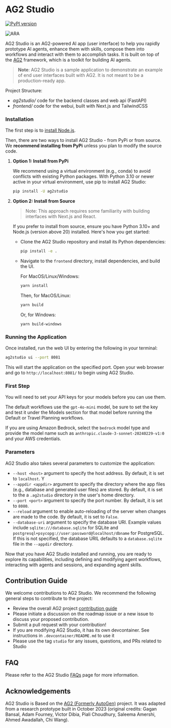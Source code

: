 # AG2 Studio

[![PyPI version](https://badge.fury.io/py/ag2studio.svg)](https://badge.fury.io/py/ag2studio)

![ARA](./docs/readme_stockprices.png)

AG2 Studio is an AG2-powered AI app (user interface) to help you rapidly prototype AI agents, enhance them with skills, compose them into workflows and interact with them to accomplish tasks. It is built on top of the [AG2](https://ag2ai.github.io/ag2) framework, which is a toolkit for building AI agents.

> **Note**: AG2 Studio is a sample application to demonstrate an example of end user interfaces built with AG2. It is not meant to be a production-ready app.

Project Structure:

- _ag2studio/_ code for the backend classes and web api (FastAPI)
- _frontend/_ code for the webui, built with Next.js and TailwindCSS

### Installation

The first step is to [install Node.js](https://nodejs.org/en).

Then, there are two ways to install AG2 Studio - from PyPi or from source. We **recommend installing from PyPi** unless you plan to modify the source code.

1.  **Option 1: Install from PyPi**

    We recommend using a virtual environment (e.g., conda) to avoid conflicts with existing Python packages. With Python 3.10 or newer active in your virtual environment, use pip to install AG2 Studio:

    ```bash
    pip install -U ag2studio
    ```

2.  **Option 2: Install from Source**

    > Note: This approach requires some familiarity with building interfaces with Next.js and React.

    If you prefer to install from source, ensure you have Python 3.10+ and Node.js (version above 20) installed. Here's how you get started:

    - Clone the AG2 Studio repository and install its Python dependencies:

      ```bash
      pip install -e .
      ```

    - Navigate to the `frontend` directory, install dependencies, and build the UI.

      For MacOS/Linux/Windows:

      ```bash
      yarn install
      ```

      Then, for MacOS/Linux:

      ```bash
      yarn build
      ```

      Or, for Windows:

      ```
      yarn build-windows
      ```

### Running the Application

Once installed, run the web UI by entering the following in your terminal:

```bash
ag2studio ui --port 8081
```

This will start the application on the specified port. Open your web browser and go to `http://localhost:8081/` to begin using AG2 Studio.

### First Step
You will need to set your API keys for your models before you can use them.

The default workflows use the `gpt-4o-mini` model, be sure to set the key and test it under the Models section for that model before running the Default or Travel Planning workflows.

If you are using Amazon Bedrock, select the `bedrock` model type and provide the model name such as `anthropic.claude-3-sonnet-20240229-v1:0` and your AWS credentials.

### Parameters
AG2 Studio also takes several parameters to customize the application:

- `--host <host>` argument to specify the host address. By default, it is set to `localhost`. Y
- `--appdir <appdir>` argument to specify the directory where the app files (e.g., database and generated user files) are stored. By default, it is set to the a `.ag2studio` directory in the user's home directory.
- `--port <port>` argument to specify the port number. By default, it is set to `8080`.
- `--reload` argument to enable auto-reloading of the server when changes are made to the code. By default, it is set to `False`.
- `--database-uri` argument to specify the database URI. Example values include `sqlite:///database.sqlite` for SQLite and `postgresql+psycopg://user:password@localhost/dbname` for PostgreSQL. If this is not specified, the database URIL defaults to a `database.sqlite` file in the `--appdir` directory.

Now that you have AG2 Studio installed and running, you are ready to explore its capabilities, including defining and modifying agent workflows, interacting with agents and sessions, and expanding agent skills.

## Contribution Guide

We welcome contributions to AG2 Studio. We recommend the following general steps to contribute to the project:

- Review the overall AG2 project [contribution guide](https://docs.ag2.ai/docs/contributor-guide/contributing)
- Please initiate a discussion on the roadmap issue or a new issue to discuss your proposed contribution.
- Submit a pull request with your contribution!
- If you are modifying AG2 Studio, it has its own devcontainer. See instructions in `.devcontainer/README.md` to use it
- Please use the tag `studio` for any issues, questions, and PRs related to Studio

## FAQ

Please refer to the AG2 Studio [FAQs](docs/faq.md) page for more information.

## Acknowledgements

AG2 Studio is Based on the [AG2 (Formerly AutoGen)](https://ag2ai.github.io/ag2) project. It was adapted from a research prototype built in October 2023 (original credits: Gagan Bansal, Adam Fourney, Victor Dibia, Piali Choudhury, Saleema Amershi, Ahmed Awadallah, Chi Wang).
